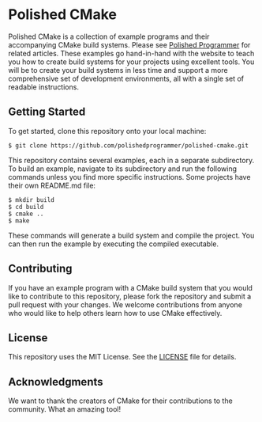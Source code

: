 # Polished CMake

Polished CMake is a collection of example programs and their
accompanying CMake build systems. Please see [Polished
Programmer](https://polishedprogrammer.com/) for related
articles. These examples go hand-in-hand with the website to teach you
how to create build systems for your projects using excellent
tools. You will be to create your build systems in less time and
support a more comprehensive set of development environments, all with
a single set of readable instructions.

## Getting Started

To get started, clone this repository onto your local machine:

    $ git clone https://github.com/polishedprogrammer/polished-cmake.git

This repository contains several examples, each in a separate
subdirectory. To build an example, navigate to its subdirectory and
run the following commands unless you find more specific
instructions. Some projects have their own README.md file:

    $ mkdir build
    $ cd build
    $ cmake ..
    $ make

These commands will generate a build system and compile the
project. You can then run the example by executing the compiled
executable.

## Contributing

If you have an example program with a CMake build system that you
would like to contribute to this repository, please fork the
repository and submit a pull request with your changes. We welcome
contributions from anyone who would like to help others learn how to
use CMake effectively.

## License

This repository uses the MIT License. See the [LICENSE](LICENSE) file
for details.

## Acknowledgments

We want to thank the creators of CMake for their contributions to the
community. What an amazing tool!
